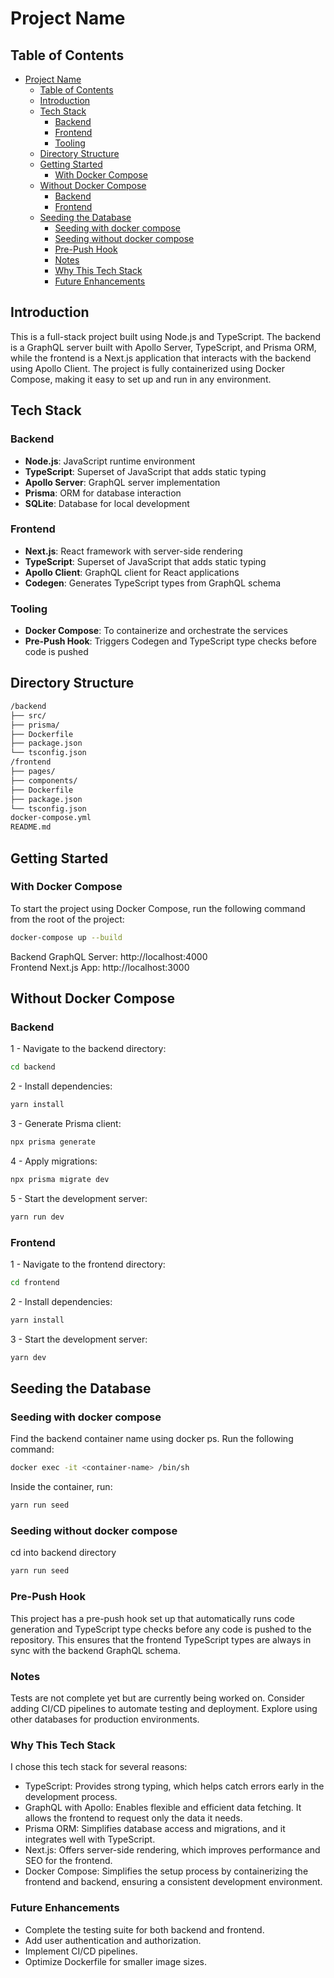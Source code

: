# Project Name

## Table of Contents
- [Project Name](#project-name)
  - [Table of Contents](#table-of-contents)
  - [Introduction](#introduction)
  - [Tech Stack](#tech-stack)
    - [Backend](#backend)
    - [Frontend](#frontend)
    - [Tooling](#tooling)
  - [Directory Structure](#directory-structure)
  - [Getting Started](#getting-started)
    - [With Docker Compose](#with-docker-compose)
  - [Without Docker Compose](#without-docker-compose)
    - [Backend](#backend-1)
    - [Frontend](#frontend-1)
  - [Seeding the Database](#seeding-the-database)
    - [Seeding with docker compose](#seeding-with-docker-compose)
    - [Seeding without docker compose](#seeding-without-docker-compose)
    - [Pre-Push Hook](#pre-push-hook)
    - [Notes](#notes)
    - [Why This Tech Stack](#why-this-tech-stack)
    - [Future Enhancements](#future-enhancements)

## Introduction
This is a full-stack project built using Node.js and TypeScript. The backend is a GraphQL server built with Apollo Server, TypeScript, and Prisma ORM, while the frontend is a Next.js application that interacts with the backend using Apollo Client. The project is fully containerized using Docker Compose, making it easy to set up and run in any environment.

## Tech Stack

### Backend
- **Node.js**: JavaScript runtime environment
- **TypeScript**: Superset of JavaScript that adds static typing
- **Apollo Server**: GraphQL server implementation
- **Prisma**: ORM for database interaction
- **SQLite**: Database for local development

### Frontend
- **Next.js**: React framework with server-side rendering
- **TypeScript**: Superset of JavaScript that adds static typing
- **Apollo Client**: GraphQL client for React applications
- **Codegen**: Generates TypeScript types from GraphQL schema

### Tooling
- **Docker Compose**: To containerize and orchestrate the services
- **Pre-Push Hook**: Triggers Codegen and TypeScript type checks before code is pushed

## Directory Structure

```bash
/backend
├── src/
├── prisma/
├── Dockerfile
├── package.json
└── tsconfig.json
/frontend
├── pages/
├── components/
├── Dockerfile
├── package.json
└── tsconfig.json
docker-compose.yml
README.md
```

## Getting Started

### With Docker Compose
To start the project using Docker Compose, run the following command from the root of the project:

```bash
docker-compose up --build
```

Backend GraphQL Server: http://localhost:4000<br/>
Frontend Next.js App: http://localhost:3000

## Without Docker Compose
###  Backend
1 - Navigate to the backend directory:
```bash
cd backend
```
2 - Install dependencies:
```bash
yarn install
```
3 - Generate Prisma client:
```bash
npx prisma generate
```
4 - Apply migrations:
```bash
npx prisma migrate dev
```
5 - Start the development server:
```bash
yarn run dev
```
### Frontend
1 - Navigate to the frontend directory:
```bash
cd frontend
```
2 - Install dependencies:
```bash
yarn install
```
3 - Start the development server:
```bash
yarn dev
```
## Seeding the Database

### Seeding with docker compose

Find the backend container name using docker ps.
Run the following command:
```bash
docker exec -it <container-name> /bin/sh
```
Inside the container, run:
```bash
yarn run seed
```

### Seeding without docker compose

cd into backend directory
```bash
yarn run seed
```

### Pre-Push Hook
This project has a pre-push hook set up that automatically runs code generation and TypeScript type checks before any code is pushed to the repository. This ensures that the frontend TypeScript types are always in sync with the backend GraphQL schema.

### Notes
Tests are not complete yet but are currently being worked on.
Consider adding CI/CD pipelines to automate testing and deployment.
Explore using other databases for production environments.
### Why This Tech Stack
I chose this tech stack for several reasons:

* TypeScript: Provides strong typing, which helps catch errors early in the development process.
* GraphQL with Apollo: Enables flexible and efficient data fetching. It allows the frontend to request only the data it needs.
* Prisma ORM: Simplifies database access and migrations, and it integrates well with TypeScript.
* Next.js: Offers server-side rendering, which improves performance and SEO for the frontend.
* Docker Compose: Simplifies the setup process by containerizing the frontend and backend, ensuring a consistent development environment.

### Future Enhancements
* Complete the testing suite for both backend and frontend.
* Add user authentication and authorization.
* Implement CI/CD pipelines.
* Optimize Dockerfile for smaller image sizes.